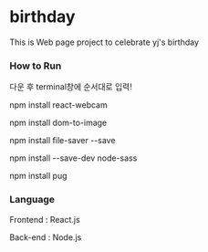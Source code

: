 # birthday

This is Web page project to celebrate yj's birthday

### How to Run
다운 후 terminal창에 순서대로 입력! 

npm install react-webcam

npm install dom-to-image

npm install file-saver --save

npm install --save-dev node-sass

npm install pug


### Language
Frontend : React.js

Back-end : Node.js
